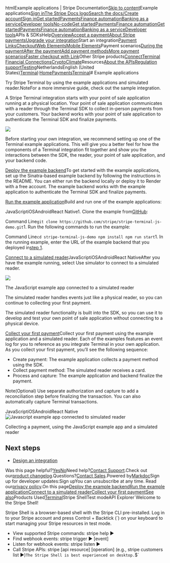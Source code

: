 htmlExample applications | Stripe Documentation[Skip to content](#main-content)Example applications[Sign in](https://dashboard.stripe.com/login?redirect=https%3A%2F%2Fdocs.stripe.com%2Fterminal%2Fexample-applications)[The Stripe Docs logo](/)[Search the docs/](#)[Create account](https://dashboard.stripe.com/register)[Sign in](https://dashboard.stripe.com/login?redirect=https%3A%2F%2Fdocs.stripe.com%2Fterminal%2Fexample-applications)[Get started](/get-started)[Payments](/payments)[Finance automation](/finance-automation)[Banking as a service](/financial-services)[Developer tools](/development)[No-code](/no-code)[Get started](/get-started)[Payments](/payments)[Finance automation](/finance-automation)[](#)[Get started](/get-started)[Payments](/payments)[Finance automation](/finance-automation)[Banking as a service](/financial-services)[Developer tools](/development)[](#)APIs & SDKsHelp[Overview](/docs/payments)[Accept a payment](#)[About Stripe payments](#)[Upgrade your integration](/docs/payments/upgrades)Start an integration[Payment Links](#)[Checkout](#)[Web Elements](#)[Mobile Elements](#)Payment scenarios[During the payment](#)[After the payment](#)[Add payment methods](#)[More payment scenarios](#)[Faster checkout with Link](#)Other Stripe products[Connect](#)[Terminal](#)
[Financial Connections](#)[Crypto](#)[Climate](#)Resources[About the APIs](#)[Regulation support](#)[Testing](/docs/testing)NetherlandsEnglish (United States)[](#)[](#)[Terminal](/terminal)·[Home](/docs)[Payments](/docs/payments)[Terminal](/docs/terminal)# Example applications

Try Stripe Terminal by using the example applications and simulated reader.NoteFor a more immersive guide, check out the sample integration.

A Stripe Terminal integration starts with your point of sale application running at a physical location. Your point of sale application communicates with a reader through the Terminal SDK to collect in-person payments from your customers. Your backend works with your point of sale application to authenticate the Terminal SDK and finalize payments.

![](https://b.stripecdn.com/docs-statics-srv/assets/example-app-simulator-integration-architecture.c687f5119cda8972233e61f684ae56a5.png)

Before starting your own integration, we recommend setting up one of the Terminal example applications. This will give you a better feel for how the components of a Terminal integration fit together and show you the interactions between the SDK, the reader, your point of sale application, and your backend code.

[Deploy the example backend](#set-up-backend)To get started with the example applications, set up the Sinatra-based example backend by following the instructions in the README. You can either run the backend locally or deploy it to Render with a free account. The example backend works with the example application to authenticate the Terminal SDK and finalize payments.

[Run the example application](#run-example-app)Build and run one of the example applications:

JavaScriptiOSAndroidReact Native1. Clone the example from[GitHub](https://github.com/stripe/stripe-terminal-js-demo):

Command Line`git clone https://github.com/stripe/stripe-terminal-js-demo.git`1. Run the following commands to run the example:

Command Line`cd stripe-terminal-js-demo
npm install
npm run start`1. In the running example, enter the URL of the example backend that you deployed in[step 1](#set-up-backend).

[Connect to a simulated reader](#connect-simulated-reader)JavaScriptiOSAndroidReact NativeAfter you have the example running, select Use simulator to connect to a simulated reader.

![](https://b.stripecdn.com/docs-statics-srv/assets/js-example-app-simulator.c226b6ba5461d0c5b3b8f06c0c1a3469.png)

The JavaScript example app connected to a simulated reader

The simulated reader handles events just like a physical reader, so you can continue to collecting your first payment.

The simulated reader functionality is built into the SDK, so you can use it to develop and test your own point of sale application without connecting to a physical device.

[Collect your first payment](#collect-payment)Collect your first payment using the example application and a simulated reader. Each of the examples features an event log for you to reference as you integrate Terminal in your own application. As you collect your first payment, you’ll see the following sequence:

- Create payment: The example application collects a payment method using the SDK.
- Collect payment method: The simulated reader receives a card.
- Process and capture: The example application and backend finalize the payment.

Note(Optional) Use separate authorization and capture to add a reconciliation step before finalizing the transaction. You can also automatically capture Terminal transactions.

JavaScriptiOSAndroidReact Native![Javascript example app connected to simulated reader](https://b.stripecdn.com/docs-statics-srv/assets/js-example-app-payment.8069a69561566519d001038a46bfe6b5.png)

Collecting a payment, using the JavaScript example app and a simulated reader

## Next steps

- [Design an integration](/terminal/designing-integration)

Was this page helpful?[Yes](#)[No](#)Need help?[Contact Support](https://support.stripe.com/).Check out our[product changelog](https://stripe.com/blog/changelog).Questions?[Contact Sales](https://stripe.com/contact/sales).Powered by[Markdoc](https://markdoc.dev)Sign up for developer updates:Sign upYou can unsubscribe at any time. Read our[privacy policy](https://stripe.com/privacy).On this page[Deploy the example backend](#set-up-backend)[Run the example application](#run-example-app)[Connect to a simulated reader](#connect-simulated-reader)[Collect your first payment](#collect-payment)[See also](#next-steps)Products Used[Terminal](/terminal)Stripe ShellTest modeAPI Explorer[](https://stripe.com/docs/stripe-cli#install)`Welcome to the Stripe Shell!

Stripe Shell is a browser-based shell with the Stripe CLI pre-installed. Log in to your
Stripe account and press Control + Backtick (`) on your keyboard to start managing your Stripe
resources in test mode.

- View supported Stripe commands: stripe help ▶️
- Find webhook events: stripe trigger ▶️ [event]
- Listen for webhook events: stripe listen ▶
- Call Stripe APIs: stripe [api resource] [operation] (e.g., stripe customers list ▶️)`The Stripe Shell is best experienced on desktop.`$`